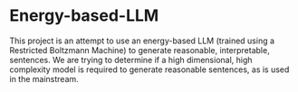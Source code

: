 # Energy-based-LLM

This project is an attempt to use an energy-based LLM (trained using a Restricted Boltzmann Machine) to generate reasonable, interpretable, sentences. We are trying to determine if a high dimensional, high complexity model is required to generate reasonable sentences, as is used in the mainstream.  
